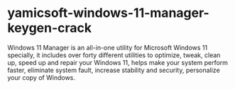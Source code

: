 # yamicsoft-windows-11-manager-keygen-crack
Windows 11 Manager is an all-in-one utility for Microsoft Windows 11 specially, it includes over forty different utilities to optimize, tweak, clean up, speed up and repair your Windows 11, helps make your system perform faster, eliminate system fault, increase stability and security, personalize your copy of Windows.

